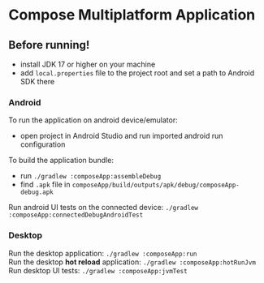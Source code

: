 # Compose Multiplatform Application

## Before running!
 - install JDK 17 or higher on your machine  
 - add `local.properties` file to the project root and set a path to Android SDK there  

### Android
To run the application on android device/emulator:  
 - open project in Android Studio and run imported android run configuration  

To build the application bundle:  
 - run `./gradlew :composeApp:assembleDebug`  
 - find `.apk` file in `composeApp/build/outputs/apk/debug/composeApp-debug.apk`  

Run android UI tests on the connected device: `./gradlew :composeApp:connectedDebugAndroidTest`

### Desktop
Run the desktop application: `./gradlew :composeApp:run`  
Run the desktop **hot reload** application: `./gradlew :composeApp:hotRunJvm`  
Run desktop UI tests: `./gradlew :composeApp:jvmTest`  

